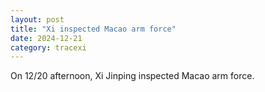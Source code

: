 ```yaml
---
layout: post
title: "Xi inspected Macao arm force"
date: 2024-12-21
category: tracexi
---
```


On 12/20 afternoon, Xi Jinping inspected Macao arm force.